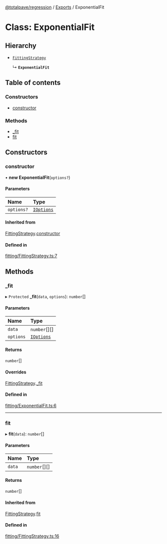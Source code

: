 [@totalpave/regression](../README.md) / [Exports](../modules.md) / ExponentialFit

# Class: ExponentialFit

## Hierarchy

- [`FittingStrategy`](FittingStrategy.md)

  ↳ **`ExponentialFit`**

## Table of contents

### Constructors

- [constructor](ExponentialFit.md#constructor)

### Methods

- [\_fit](ExponentialFit.md#_fit)
- [fit](ExponentialFit.md#fit)

## Constructors

### constructor

• **new ExponentialFit**(`options?`)

#### Parameters

| Name | Type |
| :------ | :------ |
| `options?` | [`IOptions`](../interfaces/IOptions.md) |

#### Inherited from

[FittingStrategy](FittingStrategy.md).[constructor](FittingStrategy.md#constructor)

#### Defined in

[fitting/FittingStrategy.ts:7](https://github.com/totalpave/regression-js/blob/6c639d5/src/fitting/FittingStrategy.ts#L7)

## Methods

### \_fit

▸ `Protected` **_fit**(`data`, `options`): `number`[]

#### Parameters

| Name | Type |
| :------ | :------ |
| `data` | `number`[][] |
| `options` | [`IOptions`](../interfaces/IOptions.md) |

#### Returns

`number`[]

#### Overrides

[FittingStrategy](FittingStrategy.md).[_fit](FittingStrategy.md#_fit)

#### Defined in

[fitting/ExponentialFit.ts:6](https://github.com/totalpave/regression-js/blob/6c639d5/src/fitting/ExponentialFit.ts#L6)

___

### fit

▸ **fit**(`data`): `number`[]

#### Parameters

| Name | Type |
| :------ | :------ |
| `data` | `number`[][] |

#### Returns

`number`[]

#### Inherited from

[FittingStrategy](FittingStrategy.md).[fit](FittingStrategy.md#fit)

#### Defined in

[fitting/FittingStrategy.ts:16](https://github.com/totalpave/regression-js/blob/6c639d5/src/fitting/FittingStrategy.ts#L16)
